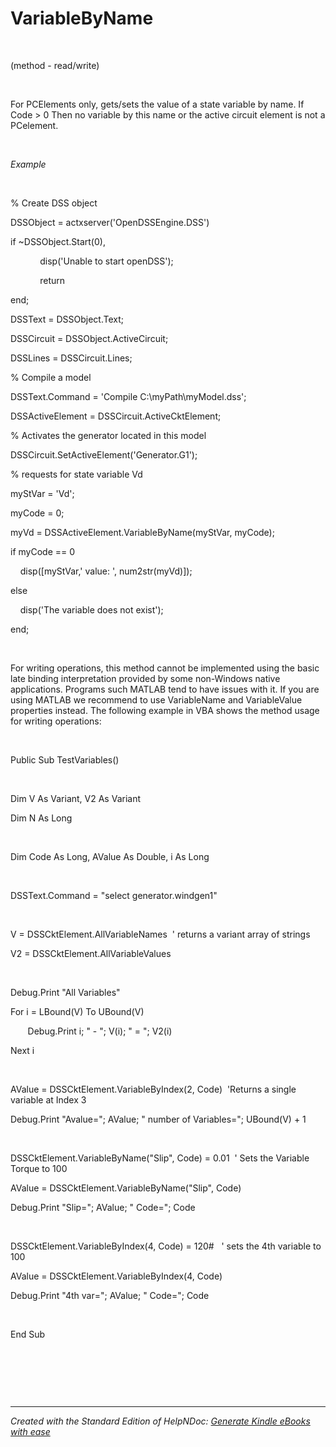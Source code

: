 # VariableByName

&nbsp;

(method - read/write)

&nbsp;

For PCElements only, gets/sets the value of a state variable by name. If Code \> 0 Then no variable by this name or the active circuit element is not a PCelement.&nbsp;

&nbsp;

*Example*

&nbsp;

% Create DSS object

DSSObject = actxserver('OpenDSSEngine.DSS')

if ~DSSObject.Start(0),

&nbsp; &nbsp; &nbsp; &nbsp; &nbsp; &nbsp; disp('Unable to start openDSS');

&nbsp; &nbsp; &nbsp; &nbsp; &nbsp; &nbsp; return

end;

DSSText = DSSObject.Text;

DSSCircuit = DSSObject.ActiveCircuit;

DSSLines = DSSCircuit.Lines;

% Compile a model &nbsp; &nbsp;

DSSText.Command = 'Compile C:\\myPath\\myModel.dss';

DSSActiveElement = DSSCircuit.ActiveCktElement;

% Activates the generator located in this model

DSSCircuit.SetActiveElement('Generator.G1');

% requests for state variable Vd

myStVar = 'Vd';

myCode = 0;

myVd = DSSActiveElement.VariableByName(myStVar, myCode);

if myCode == 0

&nbsp; &nbsp; disp(\[myStVar,' value: ', num2str(myVd)\]);

else

&nbsp; &nbsp; disp('The variable does not exist');

end;

&nbsp;

For writing operations, this method cannot be implemented using the basic late binding interpretation provided by some non-Windows native applications. Programs such MATLAB tend to have issues with it. If you are using MATLAB we recommend to use VariableName and VariableValue properties instead. The following example in VBA shows the method usage for writing operations:

&nbsp;

Public Sub TestVariables()

&nbsp;

Dim V As Variant, V2 As Variant

Dim N As Long

&nbsp;

Dim Code As Long, AValue As Double, i As Long

&nbsp;

DSSText.Command = "select generator.windgen1"

&nbsp;

V = DSSCktElement.AllVariableNames  ' returns a variant array of strings

V2 = DSSCktElement.AllVariableValues

&nbsp;

Debug.Print "All Variables"

For i = LBound(V) To UBound(V)

       Debug.Print i; " - "; V(i); " = "; V2(i)

Next i

&nbsp;

AValue = DSSCktElement.VariableByIndex(2, Code)  'Returns a single variable at Index 3

Debug.Print "Avalue="; AValue; " number of Variables="; UBound(V) + 1

&nbsp;

DSSCktElement.VariableByName("Slip", Code) = 0.01  ' Sets the Variable Torque to 100

AValue = DSSCktElement.VariableByName("Slip", Code)

Debug.Print "Slip="; AValue; " Code="; Code

&nbsp;

DSSCktElement.VariableByIndex(4, Code) = 120#   ' sets the 4th variable to 100

AValue = DSSCktElement.VariableByIndex(4, Code)

Debug.Print "4th var="; AValue; " Code="; Code

&nbsp;

End Sub

&nbsp;

&nbsp;

&nbsp;


***
_Created with the Standard Edition of HelpNDoc: [Generate Kindle eBooks with ease](<https://www.helpndoc.com/feature-tour/create-ebooks-for-amazon-kindle>)_
